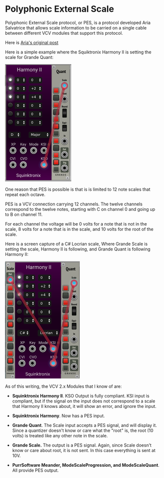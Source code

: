 # Polyphonic External Scale

Polyphonic External Scale protocol, or PES, is a protocol developed Aria Salvatrice that allows scale information to be carried on a single cable between different VCV modules that support this protocol.

Here is [Aria's original post](https://aria.dog/modules/poly-external-scale/)

Here is a simple example where the Squiktronix Harmony II is setting the scale for Grande Quant:

![HarmonyII to Quant](./pes1.png)

One reason that PES is possible is that is is limited to 12 note scales that repeat each octave.

PES is a VCV connection carrying 12 channels. The twelve channels correspond to the twelve notes, starting with C on channel 0 and going up to B on channel 11.

For each channel the voltage will be 0 volts for a note that is not in the scale, 8 volts for a note that is in the scale, and 10 volts for the root of the scale.

Here is a screen capture of a C# Locrian scale, Where Grande Scale is setting the scale, Harmony II is following, and Grande Quant is following Harmony II:

![round trip](./pes2.png)

As of this writing, the VCV 2.x Modules that I know of are:

* **Squinktronix Harmony II**. KSO Output is fully compliant. KSI input is compliant, but if the signal on the input does not correspond to a scale that Harmony II knows about, it will show an error, and ignore the input.

* **Squinktronix Harmony**. Now has a PES input.

* **Grande Quant**. The Scale input accepts a PES signal, and will display it. Since a quantizer doesn't know or care what the "root" is, the root (10 volts) is treated like any other note in the scale.

* **Grande Scale.** The output is a PES signal. Again, since Scale doesn't know or care about root, it is not sent. In this case everything is sent at 10V.

* **PurrSoftware Meander, ModeScaleProgression, and ModeScaleQuant**. All provide PES output.
